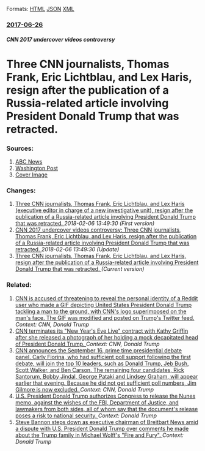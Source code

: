 
Formats: [HTML](/news/2017/06/26/three-cnn-journalists-thomas-frank-eric-lichtblau-and-lex-haris-resign-after-the-publication-of-a-russia-related-article-involving-presi.html)  [JSON](/news/2017/06/26/three-cnn-journalists-thomas-frank-eric-lichtblau-and-lex-haris-resign-after-the-publication-of-a-russia-related-article-involving-presi.json)  [XML](/news/2017/06/26/three-cnn-journalists-thomas-frank-eric-lichtblau-and-lex-haris-resign-after-the-publication-of-a-russia-related-article-involving-presi.xml)  

### [2017-06-26](/news/2017/06/26/index.md)

##### CNN 2017 undercover videos controversy
# Three CNN journalists, Thomas Frank, Eric Lichtblau, and Lex Haris, resign after the publication of a Russia-related article involving President Donald Trump that was retracted. 




### Sources:

1. [ABC News](http://abcnews.go.com/Entertainment/wireStory/cnn-retracts-story-supposed-russian-meeting-48286362)
2. [Washington Post](https://www.washingtonpost.com/blogs/erik-wemple/wp/2017/06/26/three-cnn-employees-resign-over-retracted-story-on-russia-ties)
2. [Cover Image](http://a.abcnews.com/images/Entertainment/WireAP_869b9bd3826947b587b5d87f10fa367c_16x9_992.jpg)

### Changes:

1. [Three CNN journalists, Thomas Frank, Eric Lichtblau, and Lex Haris (executive editor in charge of a new investigative unit), resign after the publication of a Russia-related article involving President Donald Trump that was retracted. ](/news/2017/06/26/three-cnn-journalists-thomas-frank-eric-lichtblau-and-lex-haris-executive-editor-in-charge-of-a-new-investigative-unit-resign-after-th.md) _2018-02-06 13:49:30 (First version)_
2. [CNN 2017 undercover videos controversy: Three CNN journalists, Thomas Frank, Eric Lichtblau, and Lex Haris, resign after the publication of a Russia-related article involving President Donald Trump that was retracted. ](/news/2017/06/26/cnn-2017-undercover-videos-controversy-three-cnn-journalists-thomas-frank-eric-lichtblau-and-lex-haris-resign-after-the-publication-of.md) _2018-02-06 13:49:30 (Update)_
2. [Three CNN journalists, Thomas Frank, Eric Lichtblau, and Lex Haris, resign after the publication of a Russia-related article involving President Donald Trump that was retracted. ](/news/2017/06/26/three-cnn-journalists-thomas-frank-eric-lichtblau-and-lex-haris-resign-after-the-publication-of-a-russia-related-article-involving-presi.md) _(Current version)_

### Related:

1. [CNN is accused of threatening to reveal the personal identity of a Reddit user who made a GIF depicting United States President Donald Trump tackling a man to the ground, with CNN's logo superimposed on the man's face. The GIF was modified and posted on Trump's Twitter feed. ](/news/2017/07/4/cnn-is-accused-of-threatening-to-reveal-the-personal-identity-of-a-reddit-user-who-made-a-gif-depicting-united-states-president-donald-trump.md) _Context: CNN, Donald Trump_
2. [CNN terminates its "New Year's Eve Live" contract with Kathy Griffin after she released a photograph of her holding a mock decapitated head of President Donald Trump. ](/news/2017/05/31/cnn-terminates-its-new-year-s-eve-live-contract-with-kathy-griffin-after-she-released-a-photograph-of-her-holding-a-mock-decapitated-head.md) _Context: CNN, Donald Trump_
3. [CNN announces the September 16, prime time presidential debate panel. Carly Fiorina, who had sufficient poll support following the first debate, will join the top 10 leaders, such as Donald Trump, Jeb Bush, Scott Walker, and Ben Carson. The remaining four candidates, Rick Santorum, Bobby Jindal, George Pataki and Lindsey Graham, will appear earlier that evening. Because he did not get sufficient poll numbers, Jim Gilmore is now excluded. ](/news/2015/09/11/cnn-announces-the-september-16-prime-time-presidential-debate-panel-carly-fiorina-who-had-sufficient-poll-support-following-the-first-deb.md) _Context: CNN, Donald Trump_
4. [U.S. President Donald Trump authorizes Congress to release the Nunes memo, against the wishes of the FBI, Department of Justice, and lawmakers from both sides, all of whom say that the document's release poses a risk to national security. ](/news/2018/02/2/u-s-president-donald-trump-authorizes-congress-to-release-the-nunes-memo-against-the-wishes-of-the-fbi-department-of-justice-and-lawmake.md) _Context: Donald Trump_
5. [Steve Bannon steps down as executive chairman of Breitbart News amid a dispute with U.S. President Donald Trump over comments he made about the Trump family in Michael Wolff's "Fire and Fury". ](/news/2018/01/9/steve-bannon-steps-down-as-executive-chairman-of-breitbart-news-amid-a-dispute-with-u-s-president-donald-trump-over-comments-he-made-about.md) _Context: Donald Trump_
